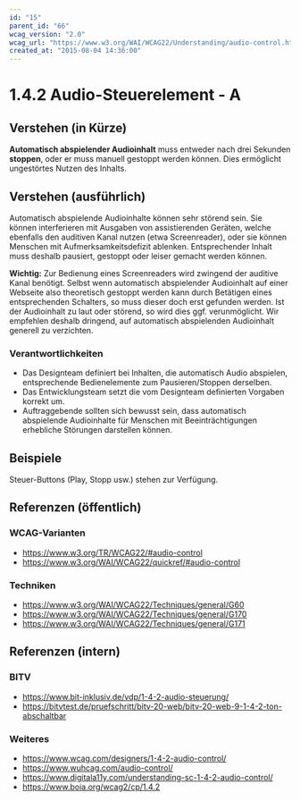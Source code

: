 ```yaml
---
id: "15"
parent_id: "66"
wcag_version: "2.0"
wcag_url: "https://www.w3.org/WAI/WCAG22/Understanding/audio-control.html"
created_at: "2015-08-04 14:36:00"
---
```


# 1.4.2 Audio-Steuerelement - A

## Verstehen (in Kürze)

**Automatisch abspielender Audioinhalt** muss entweder nach drei Sekunden **stoppen**, oder er muss manuell gestoppt werden können. Dies ermöglicht ungestörtes Nutzen des Inhalts.

## Verstehen (ausführlich)

Automatisch abspielende Audioinhalte können sehr störend sein. Sie können interferieren mit Ausgaben von assistierenden Geräten, welche ebenfalls den auditiven Kanal nutzen (etwa Screenreader), oder sie können Menschen mit Aufmerksamkeitsdefizit ablenken. Entsprechender Inhalt muss deshalb pausiert, gestoppt oder leiser gemacht werden können.

**Wichtig:** Zur Bedienung eines Screenreaders wird zwingend der auditive Kanal benötigt. Selbst wenn automatisch abspielender Audioinhalt auf einer Webseite also theoretisch gestoppt werden kann durch Betätigen eines entsprechenden Schalters, so muss dieser doch erst gefunden werden. Ist der Audioinhalt zu laut oder störend, so wird dies ggf. verunmöglicht. Wir empfehlen deshalb dringend, auf automatisch abspielenden Audioinhalt generell zu verzichten.

### Verantwortlichkeiten

- Das Designteam definiert bei Inhalten, die automatisch Audio abspielen, entsprechende Bedienelemente zum Pausieren/Stoppen derselben.
- Das Entwicklungsteam setzt die vom Designteam definierten Vorgaben korrekt um.
- Auftraggebende sollten sich bewusst sein, dass automatisch abspielende Audioinhalte für Menschen mit Beeinträchtigungen erhebliche Störungen darstellen können.

## Beispiele

Steuer-Buttons (Play, Stopp usw.) stehen zur Verfügung.

## Referenzen (öffentlich)

### WCAG-Varianten
- <https://www.w3.org/TR/WCAG22/#audio-control>
- <https://www.w3.org/WAI/WCAG22/quickref/#audio-control>

### Techniken
- <https://www.w3.org/WAI/WCAG22/Techniques/general/G60>
- <https://www.w3.org/WAI/WCAG22/Techniques/general/G170>
- <https://www.w3.org/WAI/WCAG22/Techniques/general/G171>

## Referenzen (intern)

### BITV
- <https://www.bit-inklusiv.de/vdp/1-4-2-audio-steuerung/>
- <https://bitvtest.de/pruefschritt/bitv-20-web/bitv-20-web-9-1-4-2-ton-abschaltbar>

### Weiteres
- <https://www.wcag.com/designers/1-4-2-audio-control/>
- <https://www.wuhcag.com/audio-control/>
- <https://www.digitala11y.com/understanding-sc-1-4-2-audio-control/>
- <https://www.boia.org/wcag2/cp/1.4.2>